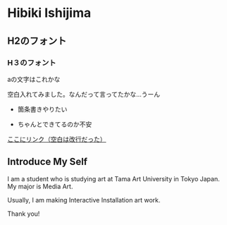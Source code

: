 # Hibiki Ishijima
## H2のフォント
### H３のフォント
aの文字はこれかな

空白入れてみました。なんだって言ってたかな…うーん

- 箇条書きやりたい
* ちゃんとできてるのか不安

[ここにリンク（空白は改行だった）](yoppa.org)

## Introduce My Self
I am a student who is studying art at Tama Art University in Tokyo Japan.
My major is Media Art.

Usually, I am making Interactive Installation art work.

Thank you!
